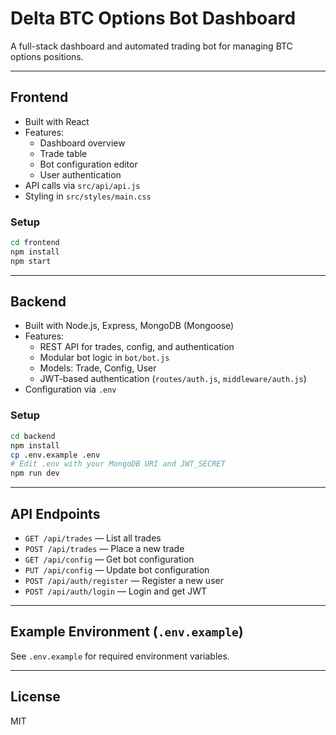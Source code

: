 # Delta BTC Options Bot Dashboard

A full-stack dashboard and automated trading bot for managing BTC options positions.

---

## Frontend

- Built with React
- Features:
  - Dashboard overview
  - Trade table
  - Bot configuration editor
  - User authentication
- API calls via `src/api/api.js`
- Styling in `src/styles/main.css`

### Setup

```sh
cd frontend
npm install
npm start
```

---

## Backend

- Built with Node.js, Express, MongoDB (Mongoose)
- Features:
  - REST API for trades, config, and authentication
  - Modular bot logic in `bot/bot.js`
  - Models: Trade, Config, User
  - JWT-based authentication (`routes/auth.js`, `middleware/auth.js`)
- Configuration via `.env`

### Setup

```sh
cd backend
npm install
cp .env.example .env
# Edit .env with your MongoDB URI and JWT_SECRET
npm run dev
```

---

## API Endpoints

- `GET /api/trades` — List all trades
- `POST /api/trades` — Place a new trade
- `GET /api/config` — Get bot configuration
- `PUT /api/config` — Update bot configuration
- `POST /api/auth/register` — Register a new user
- `POST /api/auth/login` — Login and get JWT

---

## Example Environment (`.env.example`)
See `.env.example` for required environment variables.

---

## License

MIT
